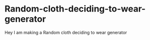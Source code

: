 # Random-cloth-deciding-to-wear-generator
Hey I am making a Random cloth deciding to wear generator
